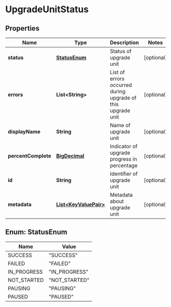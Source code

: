 # UpgradeUnitStatus

## Properties
Name | Type | Description | Notes
------------ | ------------- | ------------- | -------------
**status** | [**StatusEnum**](#StatusEnum) | Status of upgrade unit |  [optional]
**errors** | **List&lt;String&gt;** | List of errors occurred during upgrade of this upgrade unit |  [optional]
**displayName** | **String** | Name of upgrade unit |  [optional]
**percentComplete** | [**BigDecimal**](BigDecimal.md) | Indicator of upgrade progress in percentage |  [optional]
**id** | **String** | Identifier of upgrade unit |  [optional]
**metadata** | [**List&lt;KeyValuePair&gt;**](KeyValuePair.md) | Metadata about upgrade unit |  [optional]

<a name="StatusEnum"></a>
## Enum: StatusEnum
Name | Value
---- | -----
SUCCESS | &quot;SUCCESS&quot;
FAILED | &quot;FAILED&quot;
IN_PROGRESS | &quot;IN_PROGRESS&quot;
NOT_STARTED | &quot;NOT_STARTED&quot;
PAUSING | &quot;PAUSING&quot;
PAUSED | &quot;PAUSED&quot;
